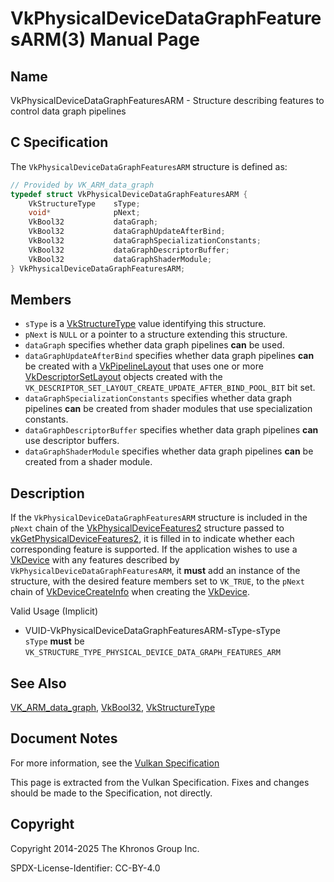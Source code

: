 # VkPhysicalDeviceDataGraphFeaturesARM(3) Manual Page

## Name

VkPhysicalDeviceDataGraphFeaturesARM - Structure describing features to control data graph pipelines



## [](#_c_specification)C Specification

The `VkPhysicalDeviceDataGraphFeaturesARM` structure is defined as:

```c++
// Provided by VK_ARM_data_graph
typedef struct VkPhysicalDeviceDataGraphFeaturesARM {
    VkStructureType    sType;
    void*              pNext;
    VkBool32           dataGraph;
    VkBool32           dataGraphUpdateAfterBind;
    VkBool32           dataGraphSpecializationConstants;
    VkBool32           dataGraphDescriptorBuffer;
    VkBool32           dataGraphShaderModule;
} VkPhysicalDeviceDataGraphFeaturesARM;
```

## [](#_members)Members

- `sType` is a [VkStructureType](https://registry.khronos.org/vulkan/specs/latest/man/html/VkStructureType.html) value identifying this structure.
- `pNext` is `NULL` or a pointer to a structure extending this structure.
- []()`dataGraph` specifies whether data graph pipelines **can** be used.
- []()`dataGraphUpdateAfterBind` specifies whether data graph pipelines **can** be created with a [VkPipelineLayout](https://registry.khronos.org/vulkan/specs/latest/man/html/VkPipelineLayout.html) that uses one or more [VkDescriptorSetLayout](https://registry.khronos.org/vulkan/specs/latest/man/html/VkDescriptorSetLayout.html) objects created with the `VK_DESCRIPTOR_SET_LAYOUT_CREATE_UPDATE_AFTER_BIND_POOL_BIT` bit set.
- []()`dataGraphSpecializationConstants` specifies whether data graph pipelines **can** be created from shader modules that use specialization constants.
- []()`dataGraphDescriptorBuffer` specifies whether data graph pipelines **can** use descriptor buffers.
- []()`dataGraphShaderModule` specifies whether data graph pipelines **can** be created from a shader module.

## [](#_description)Description

If the `VkPhysicalDeviceDataGraphFeaturesARM` structure is included in the `pNext` chain of the [VkPhysicalDeviceFeatures2](https://registry.khronos.org/vulkan/specs/latest/man/html/VkPhysicalDeviceFeatures2.html) structure passed to [vkGetPhysicalDeviceFeatures2](https://registry.khronos.org/vulkan/specs/latest/man/html/vkGetPhysicalDeviceFeatures2.html), it is filled in to indicate whether each corresponding feature is supported. If the application wishes to use a [VkDevice](https://registry.khronos.org/vulkan/specs/latest/man/html/VkDevice.html) with any features described by `VkPhysicalDeviceDataGraphFeaturesARM`, it **must** add an instance of the structure, with the desired feature members set to `VK_TRUE`, to the `pNext` chain of [VkDeviceCreateInfo](https://registry.khronos.org/vulkan/specs/latest/man/html/VkDeviceCreateInfo.html) when creating the [VkDevice](https://registry.khronos.org/vulkan/specs/latest/man/html/VkDevice.html).

Valid Usage (Implicit)

- [](#VUID-VkPhysicalDeviceDataGraphFeaturesARM-sType-sType)VUID-VkPhysicalDeviceDataGraphFeaturesARM-sType-sType  
  `sType` **must** be `VK_STRUCTURE_TYPE_PHYSICAL_DEVICE_DATA_GRAPH_FEATURES_ARM`

## [](#_see_also)See Also

[VK\_ARM\_data\_graph](https://registry.khronos.org/vulkan/specs/latest/man/html/VK_ARM_data_graph.html), [VkBool32](https://registry.khronos.org/vulkan/specs/latest/man/html/VkBool32.html), [VkStructureType](https://registry.khronos.org/vulkan/specs/latest/man/html/VkStructureType.html)

## [](#_document_notes)Document Notes

For more information, see the [Vulkan Specification](https://registry.khronos.org/vulkan/specs/latest/html/vkspec.html#VkPhysicalDeviceDataGraphFeaturesARM)

This page is extracted from the Vulkan Specification. Fixes and changes should be made to the Specification, not directly.

## [](#_copyright)Copyright

Copyright 2014-2025 The Khronos Group Inc.

SPDX-License-Identifier: CC-BY-4.0